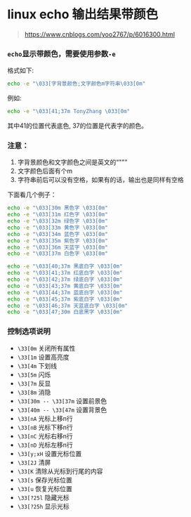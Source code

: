 # linux echo 输出结果带颜色
> https://www.cnblogs.com/yoo2767/p/6016300.html

### `echo`显示带颜色，需要使用参数`-e`

格式如下:
```bash
echo -e "\033[字背景颜色;文字颜色m字符串\033[0m"
```
例如: 
```bash
echo -e "\033[41;37m TonyZhang \033[0m"
```
其中41的位置代表底色, 37的位置是代表字的颜色。

### 注意：
1. 字背景颜色和文字颜色之间是英文的“""”
2. 文字颜色后面有个m
3. 字符串前后可以没有空格，如果有的话，输出也是同样有空格

下面看几个例子：
```bash
echo -e "\033[30m 黑色字 \033[0m"
echo -e "\033[31m 红色字 \033[0m"
echo -e "\033[32m 绿色字 \033[0m"
echo -e "\033[33m 黄色字 \033[0m"
echo -e "\033[34m 蓝色字 \033[0m"
echo -e "\033[35m 紫色字 \033[0m"
echo -e "\033[36m 天蓝字 \033[0m"
echo -e "\033[37m 白色字 \033[0m"

echo -e "\033[40;37m 黑底白字 \033[0m"
echo -e "\033[41;37m 红底白字 \033[0m"
echo -e "\033[42;37m 绿底白字 \033[0m"
echo -e "\033[43;37m 黄底白字 \033[0m"
echo -e "\033[44;37m 蓝底白字 \033[0m"
echo -e "\033[45;37m 紫底白字 \033[0m"
echo -e "\033[46;37m 天蓝底白字 \033[0m"
echo -e "\033[47;30m 白底黑字 \033[0m"
```

### 控制选项说明
- `\33[0m` 关闭所有属性 
- `\33[1m` 设置高亮度 
- `\33[4m` 下划线 
- `\33[5m` 闪烁 
- `\33[7m` 反显 
- `\33[8m` 消隐 
- `\33[30m -- \33[37m` 设置前景色 
- `\33[40m -- \33[47m` 设置背景色 
- `\33[nA` 光标上移n行 
- `\33[nB` 光标下移n行 
- `\33[nC` 光标右移n行 
- `\33[nD` 光标左移n行 
- `\33[y;xH` 设置光标位置 
- `\33[2J` 清屏 
- `\33[K` 清除从光标到行尾的内容 
- `\33[s` 保存光标位置 
- `\33[u` 恢复光标位置 
- `\33[?25l` 隐藏光标 
- `\33[?25h` 显示光标 